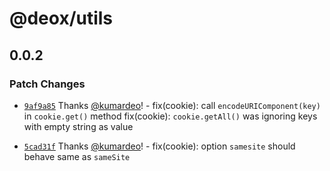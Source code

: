 # @deox/utils

## 0.0.2

### Patch Changes

- [`9af9a85`](https://github.com/kumardeo/deox/commit/9af9a8532fb53b4232ff5f757779a52cd02a2a8c) Thanks [@kumardeo](https://github.com/kumardeo)! - fix(cookie): call `encodeURIComponent(key)` in `cookie.get()` method
  fix(cookie): `cookie.getAll()` was ignoring keys with empty string as value

- [`5cad31f`](https://github.com/kumardeo/deox/commit/5cad31fe07f41c856a315ecd6eab503f45a553b1) Thanks [@kumardeo](https://github.com/kumardeo)! - fix(cookie): option `samesite` should behave same as `sameSite`
